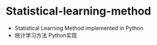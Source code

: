 # Statistical-learning-method
* Statistical Learning Method implemented in Python
* 统计学习方法 Python实现
